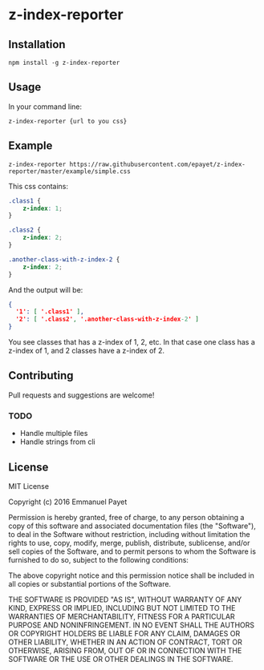 # z-index-reporter

## Installation

`npm install -g z-index-reporter`

## Usage

In your command line:

`z-index-reporter {url to you css}`

## Example

`z-index-reporter https://raw.githubusercontent.com/epayet/z-index-reporter/master/example/simple.css`

This css contains: 

```css
.class1 {
    z-index: 1;
}

.class2 {
    z-index: 2;
}

.another-class-with-z-index-2 {
    z-index: 2;
}
```

And the output will be:

```json
{ 
  '1': [ '.class1' ],
  '2': [ '.class2', '.another-class-with-z-index-2' ] 
}
```

You see classes that has a z-index of 1, 2, etc. 
In that case one class has a z-index of 1, and 2 classes have a z-index of 2.

## Contributing

Pull requests and suggestions are welcome!

### TODO

* Handle multiple files
* Handle strings from cli

## License

MIT License

Copyright (c) 2016 Emmanuel Payet

Permission is hereby granted, free of charge, to any person obtaining a copy
of this software and associated documentation files (the "Software"), to deal
in the Software without restriction, including without limitation the rights
to use, copy, modify, merge, publish, distribute, sublicense, and/or sell
copies of the Software, and to permit persons to whom the Software is
furnished to do so, subject to the following conditions:

The above copyright notice and this permission notice shall be included in all
copies or substantial portions of the Software.

THE SOFTWARE IS PROVIDED "AS IS", WITHOUT WARRANTY OF ANY KIND, EXPRESS OR
IMPLIED, INCLUDING BUT NOT LIMITED TO THE WARRANTIES OF MERCHANTABILITY,
FITNESS FOR A PARTICULAR PURPOSE AND NONINFRINGEMENT. IN NO EVENT SHALL THE
AUTHORS OR COPYRIGHT HOLDERS BE LIABLE FOR ANY CLAIM, DAMAGES OR OTHER
LIABILITY, WHETHER IN AN ACTION OF CONTRACT, TORT OR OTHERWISE, ARISING FROM,
OUT OF OR IN CONNECTION WITH THE SOFTWARE OR THE USE OR OTHER DEALINGS IN THE
SOFTWARE.